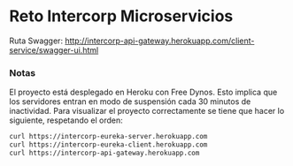 # Reto Intercorp Microservicios

Ruta Swagger: http://intercorp-api-gateway.herokuapp.com/client-service/swagger-ui.html

### Notas

El proyecto está desplegado en Heroku con Free Dynos. Esto implica que los servidores entran en modo de suspensión cada 30 minutos de inactividad. Para visualizar el proyecto correctamente se tiene que hacer lo siguiente, respetando el orden:

  ```bash
curl https://intercorp-eureka-server.herokuapp.com
curl https://intercorp-eureka-client.herokuapp.com
curl https://intercorp-api-gateway.herokuapp.com
```
